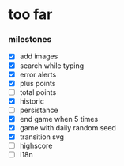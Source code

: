 # too far

### milestones

- [x] add images
- [x] search while typing
- [x] error alerts
- [x] plus points
- [ ] total points
- [x] historic
- [ ] persistance
- [x] end game when 5 times
- [x] game with daily random seed
- [x] transition svg
- [ ] highscore
- [ ] i18n